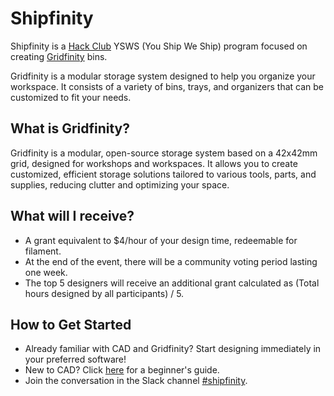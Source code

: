 # Shipfinity

Shipfinity is a [Hack Club](https://hackclub.com/) YSWS (You Ship We Ship) program focused on creating [Gridfinity](https://gridfinity.xyz/) bins. 

Gridfinity is a modular storage system designed to help you organize your workspace. It consists of a variety of bins, trays, and organizers that can be customized to fit your needs.

## What is Gridfinity?

Gridfinity is a modular, open-source storage system based on a 42x42mm grid, designed for workshops and workspaces. It allows you to create customized, efficient storage solutions tailored to various tools, parts, and supplies, reducing clutter and optimizing your space.

## What will I receive?

- A grant equivalent to $4/hour of your design time, redeemable for filament.
- At the end of the event, there will be a community voting period lasting one week.
- The top 5 designers will receive an additional grant calculated as (Total hours designed by all participants) / 5.

## How to Get Started

- Already familiar with CAD and Gridfinity? Start designing immediately in your preferred software!
- New to CAD? Click [here](https://shipfinity.hackclub.dev/guide) for a beginner's guide.
- Join the conversation in the Slack channel [#shipfinity](https://hackclub.slack.com/archives/C08EEU7T4GM).